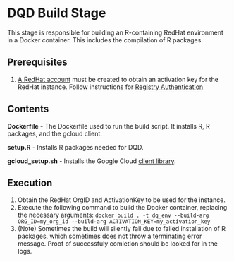 # DQD Build Stage

This stage is responsible for building an R-containing RedHat environment in a Docker container. This includes the compilation of R packages. 

## Prerequisites

1. [A RedHat account](https://www.redhat.com/en) must be created to obtain an activation key for the RedHat instance. Follow instructions for [Registry Authentication](https://access.redhat.com/RegistryAuthentication)
 
## Contents

**Dockerfile** - The Dockerfile used to run the build script. It installs R, R packages, and the gcloud client.

**setup.R** - Installs R packages needed for DQD.

**gcloud_setup.sh** - Installs the Google Cloud [client library](https://cloud.google.com/sdk/docs/install#rpm).

## Execution

1. Obtain the RedHat OrgID and ActivationKey to be used for the instance.
2. Execute the following command to build the Docker container, replacing the necessary arguments:
`docker build . -t dq_env --build-arg ORG_ID=my_org_id --build-arg ACTIVATION_KEY=my_activation_key`
3. (Note) Sometimes the build will silently fail due to failed installation of R packages, which sometimes does not throw a terminating error message. Proof of successfuly comletion should be looked for in the logs.
